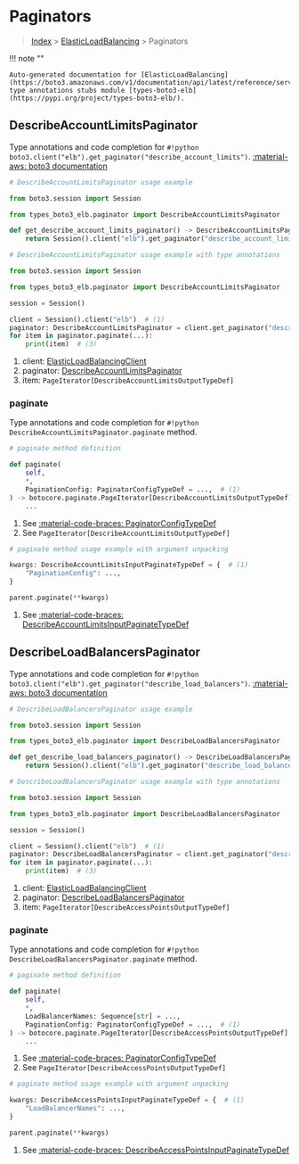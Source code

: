 # Paginators

> [Index](../README.md) > [ElasticLoadBalancing](./README.md) > Paginators

!!! note ""

    Auto-generated documentation for [ElasticLoadBalancing](https://boto3.amazonaws.com/v1/documentation/api/latest/reference/services/elb.html#elasticloadbalancing)
    type annotations stubs module [types-boto3-elb](https://pypi.org/project/types-boto3-elb/).

## DescribeAccountLimitsPaginator

Type annotations and code completion for `#!python boto3.client("elb").get_paginator("describe_account_limits")`.
[:material-aws: boto3 documentation](https://boto3.amazonaws.com/v1/documentation/api/latest/reference/services/elb/paginator/DescribeAccountLimits.html#ElasticLoadBalancing.Paginator.DescribeAccountLimits)

```python
# DescribeAccountLimitsPaginator usage example

from boto3.session import Session

from types_boto3_elb.paginator import DescribeAccountLimitsPaginator

def get_describe_account_limits_paginator() -> DescribeAccountLimitsPaginator:
    return Session().client("elb").get_paginator("describe_account_limits")
```

```python
# DescribeAccountLimitsPaginator usage example with type annotations

from boto3.session import Session

from types_boto3_elb.paginator import DescribeAccountLimitsPaginator

session = Session()

client = Session().client("elb")  # (1)
paginator: DescribeAccountLimitsPaginator = client.get_paginator("describe_account_limits")  # (2)
for item in paginator.paginate(...):
    print(item)  # (3)
```

1. client: [ElasticLoadBalancingClient](./client.md)
2. paginator: [DescribeAccountLimitsPaginator](./paginators.md#describeaccountlimitspaginator)
3. item: `PageIterator[DescribeAccountLimitsOutputTypeDef]`


### paginate

Type annotations and code completion for `#!python DescribeAccountLimitsPaginator.paginate` method.

```python
# paginate method definition

def paginate(
    self,
    *,
    PaginationConfig: PaginatorConfigTypeDef = ...,  # (1)
) -> botocore.paginate.PageIterator[DescribeAccountLimitsOutputTypeDef]:  # (2)
    ...
```

1. See [:material-code-braces: PaginatorConfigTypeDef](./type_defs.md#paginatorconfigtypedef)
2. See `PageIterator[DescribeAccountLimitsOutputTypeDef]`


```python
# paginate method usage example with argument unpacking

kwargs: DescribeAccountLimitsInputPaginateTypeDef = {  # (1)
    "PaginationConfig": ...,
}

parent.paginate(**kwargs)
```

1. See [:material-code-braces: DescribeAccountLimitsInputPaginateTypeDef](./type_defs.md#describeaccountlimitsinputpaginatetypedef)
## DescribeLoadBalancersPaginator

Type annotations and code completion for `#!python boto3.client("elb").get_paginator("describe_load_balancers")`.
[:material-aws: boto3 documentation](https://boto3.amazonaws.com/v1/documentation/api/latest/reference/services/elb/paginator/DescribeLoadBalancers.html#ElasticLoadBalancing.Paginator.DescribeLoadBalancers)

```python
# DescribeLoadBalancersPaginator usage example

from boto3.session import Session

from types_boto3_elb.paginator import DescribeLoadBalancersPaginator

def get_describe_load_balancers_paginator() -> DescribeLoadBalancersPaginator:
    return Session().client("elb").get_paginator("describe_load_balancers")
```

```python
# DescribeLoadBalancersPaginator usage example with type annotations

from boto3.session import Session

from types_boto3_elb.paginator import DescribeLoadBalancersPaginator

session = Session()

client = Session().client("elb")  # (1)
paginator: DescribeLoadBalancersPaginator = client.get_paginator("describe_load_balancers")  # (2)
for item in paginator.paginate(...):
    print(item)  # (3)
```

1. client: [ElasticLoadBalancingClient](./client.md)
2. paginator: [DescribeLoadBalancersPaginator](./paginators.md#describeloadbalancerspaginator)
3. item: `PageIterator[DescribeAccessPointsOutputTypeDef]`


### paginate

Type annotations and code completion for `#!python DescribeLoadBalancersPaginator.paginate` method.

```python
# paginate method definition

def paginate(
    self,
    *,
    LoadBalancerNames: Sequence[str] = ...,
    PaginationConfig: PaginatorConfigTypeDef = ...,  # (1)
) -> botocore.paginate.PageIterator[DescribeAccessPointsOutputTypeDef]:  # (2)
    ...
```

1. See [:material-code-braces: PaginatorConfigTypeDef](./type_defs.md#paginatorconfigtypedef)
2. See `PageIterator[DescribeAccessPointsOutputTypeDef]`


```python
# paginate method usage example with argument unpacking

kwargs: DescribeAccessPointsInputPaginateTypeDef = {  # (1)
    "LoadBalancerNames": ...,
}

parent.paginate(**kwargs)
```

1. See [:material-code-braces: DescribeAccessPointsInputPaginateTypeDef](./type_defs.md#describeaccesspointsinputpaginatetypedef)
